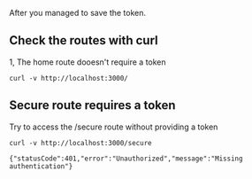 
After you managed to save the token.

## Check the routes with curl

1, The home route dooesn't require a token
```
curl -v http://localhost:3000/
```

## Secure route requires a token
Try to access the /secure route without providing a token

```
curl -v http://localhost:3000/secure
```

```
{"statusCode":401,"error":"Unauthorized","message":"Missing authentication"}
```
